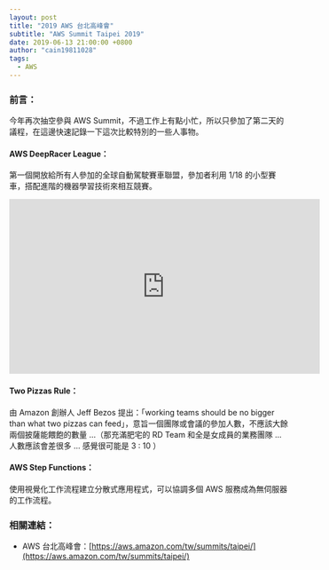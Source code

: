 ```yaml
---
layout: post
title: "2019 AWS 台北高峰會"
subtitle: "AWS Summit Taipei 2019"
date: 2019-06-13 21:00:00 +0800
author: "cain19811028"
tags:
  - AWS
---
```


### 前言：

今年再次抽空參與 AWS Summit，不過工作上有點小忙，所以只參加了第二天的議程，在這邊快速記錄一下這次比較特別的一些人事物。

#### AWS DeepRacer League：
第一個開放給所有人參加的全球自動駕駛賽車聯盟，參加者利用 1/18 的小型賽車，搭配進階的機器學習技術來相互競賽。

<iframe width="560" height="315" src="https://www.youtube.com/embed/vzGwup9LjMk" frameborder="0" allow="accelerometer; autoplay; encrypted-media; gyroscope; picture-in-picture" allowfullscreen></iframe>

#### Two Pizzas Rule：
由 Amazon 創辦人 Jeff Bezos 提出：「working teams should be no bigger than what two pizzas can feed」，意旨一個團隊或會議的參加人數，不應該大餘兩個披薩能餵飽的數量 ...（那充滿肥宅的 RD Team 和全是女成員的業務團隊 ...　人數應該會差很多 ... 感覺很可能是 3 : 10 ）

#### AWS Step Functions：
使用視覺化工作流程建立分散式應用程式，可以協調多個 AWS 服務成為無伺服器的工作流程。

### 相關連結：

 - AWS 台北高峰會：[https://aws.amazon.com/tw/summits/taipei/](https://aws.amazon.com/tw/summits/taipei/)
